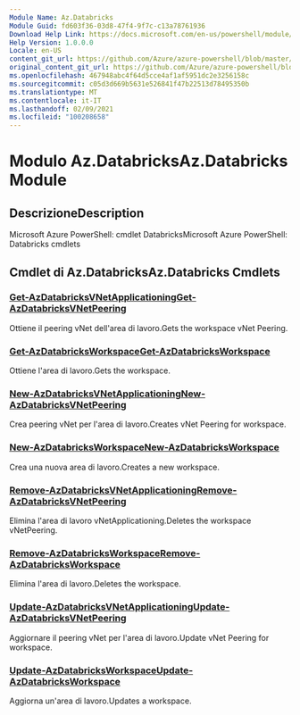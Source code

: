 ```yaml
---
Module Name: Az.Databricks
Module Guid: fd603f36-03d8-47f4-9f7c-c13a78761936
Download Help Link: https://docs.microsoft.com/en-us/powershell/module/az.databricks
Help Version: 1.0.0.0
Locale: en-US
content_git_url: https://github.com/Azure/azure-powershell/blob/master/src/Databricks/help/Az.Databricks.md
original_content_git_url: https://github.com/Azure/azure-powershell/blob/master/src/Databricks/help/Az.Databricks.md
ms.openlocfilehash: 467948abc4f64d5cce4af1af5951dc2e3256158c
ms.sourcegitcommit: c05d3d669b5631e526841f47b22513d78495350b
ms.translationtype: MT
ms.contentlocale: it-IT
ms.lasthandoff: 02/09/2021
ms.locfileid: "100208658"
---
```

# <span data-ttu-id="10b42-101">Modulo Az.Databricks</span><span class="sxs-lookup"><span data-stu-id="10b42-101">Az.Databricks Module</span></span>
## <span data-ttu-id="10b42-102">Descrizione</span><span class="sxs-lookup"><span data-stu-id="10b42-102">Description</span></span>
<span data-ttu-id="10b42-103">Microsoft Azure PowerShell: cmdlet Databricks</span><span class="sxs-lookup"><span data-stu-id="10b42-103">Microsoft Azure PowerShell: Databricks cmdlets</span></span>

## <span data-ttu-id="10b42-104">Cmdlet di Az.Databricks</span><span class="sxs-lookup"><span data-stu-id="10b42-104">Az.Databricks Cmdlets</span></span>
### [<span data-ttu-id="10b42-105">Get-AzDatabricksVNetApplicationing</span><span class="sxs-lookup"><span data-stu-id="10b42-105">Get-AzDatabricksVNetPeering</span></span>](Get-AzDatabricksVNetPeering.md)
<span data-ttu-id="10b42-106">Ottiene il peering vNet dell'area di lavoro.</span><span class="sxs-lookup"><span data-stu-id="10b42-106">Gets the workspace vNet Peering.</span></span>

### [<span data-ttu-id="10b42-107">Get-AzDatabricksWorkspace</span><span class="sxs-lookup"><span data-stu-id="10b42-107">Get-AzDatabricksWorkspace</span></span>](Get-AzDatabricksWorkspace.md)
<span data-ttu-id="10b42-108">Ottiene l'area di lavoro.</span><span class="sxs-lookup"><span data-stu-id="10b42-108">Gets the workspace.</span></span>

### [<span data-ttu-id="10b42-109">New-AzDatabricksVNetApplicationing</span><span class="sxs-lookup"><span data-stu-id="10b42-109">New-AzDatabricksVNetPeering</span></span>](New-AzDatabricksVNetPeering.md)
<span data-ttu-id="10b42-110">Crea peering vNet per l'area di lavoro.</span><span class="sxs-lookup"><span data-stu-id="10b42-110">Creates vNet Peering for workspace.</span></span>

### [<span data-ttu-id="10b42-111">New-AzDatabricksWorkspace</span><span class="sxs-lookup"><span data-stu-id="10b42-111">New-AzDatabricksWorkspace</span></span>](New-AzDatabricksWorkspace.md)
<span data-ttu-id="10b42-112">Crea una nuova area di lavoro.</span><span class="sxs-lookup"><span data-stu-id="10b42-112">Creates a new workspace.</span></span>

### [<span data-ttu-id="10b42-113">Remove-AzDatabricksVNetApplicationing</span><span class="sxs-lookup"><span data-stu-id="10b42-113">Remove-AzDatabricksVNetPeering</span></span>](Remove-AzDatabricksVNetPeering.md)
<span data-ttu-id="10b42-114">Elimina l'area di lavoro vNetApplicationing.</span><span class="sxs-lookup"><span data-stu-id="10b42-114">Deletes the workspace vNetPeering.</span></span>

### [<span data-ttu-id="10b42-115">Remove-AzDatabricksWorkspace</span><span class="sxs-lookup"><span data-stu-id="10b42-115">Remove-AzDatabricksWorkspace</span></span>](Remove-AzDatabricksWorkspace.md)
<span data-ttu-id="10b42-116">Elimina l'area di lavoro.</span><span class="sxs-lookup"><span data-stu-id="10b42-116">Deletes the workspace.</span></span>

### [<span data-ttu-id="10b42-117">Update-AzDatabricksVNetApplicationing</span><span class="sxs-lookup"><span data-stu-id="10b42-117">Update-AzDatabricksVNetPeering</span></span>](Update-AzDatabricksVNetPeering.md)
<span data-ttu-id="10b42-118">Aggiornare il peering vNet per l'area di lavoro.</span><span class="sxs-lookup"><span data-stu-id="10b42-118">Update vNet Peering for workspace.</span></span>

### [<span data-ttu-id="10b42-119">Update-AzDatabricksWorkspace</span><span class="sxs-lookup"><span data-stu-id="10b42-119">Update-AzDatabricksWorkspace</span></span>](Update-AzDatabricksWorkspace.md)
<span data-ttu-id="10b42-120">Aggiorna un'area di lavoro.</span><span class="sxs-lookup"><span data-stu-id="10b42-120">Updates a workspace.</span></span>

